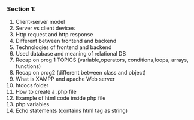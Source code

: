### Section 1:
1. Client-server model
2. Server vs client devices
3. Http request and http response
4. Different between frontend and backend
5. Technologies of frontend and backend
6. Used database and meaning of relational DB
7. Recap on prog 1 TOPICS (variable,operators, conditions,loops, arrays, functions)
8. Recap on prog2 (different between class and object)
9. What is XAMPP and apache Web server
10. htdocs folder
11. How to create a .php file
12. Example of html code inside php file
13. php variables
14. Echo statements (contains html tag as string)